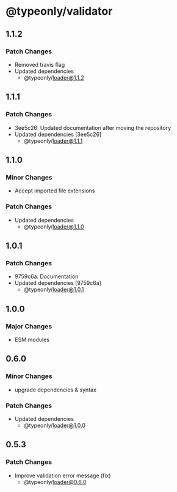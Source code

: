 # @typeonly/validator

## 1.1.2

### Patch Changes

- Removed travis flag
- Updated dependencies
  - @typeonly/loader@1.1.2

## 1.1.1

### Patch Changes

- 3ee5c26: Updated documentation after moving the repository
- Updated dependencies [3ee5c26]
  - @typeonly/loader@1.1.1

## 1.1.0

### Minor Changes

- Accept imported file extensions

### Patch Changes

- Updated dependencies
  - @typeonly/loader@1.1.0

## 1.0.1

### Patch Changes

- 9759c6a: Documentation
- Updated dependencies [9759c6a]
  - @typeonly/loader@1.0.1

## 1.0.0

### Major Changes

- ESM modules

## 0.6.0

### Minor Changes

- upgrade dependencies & syntax

### Patch Changes

- Updated dependencies
  - @typeonly/loader@1.0.0

## 0.5.3

### Patch Changes

- Improve validation error message (fix)
  - @typeonly/loader@0.6.0

